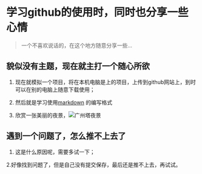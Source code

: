 # 学习github的使用时，同时也分享一些心情

> 一个不喜欢说话的，在这个地方随意分享一些...

## **貌似没有主题，现在就主打一个随心所欲**

1. 现在就模拟一个项目，将在本机电脑是上的项目，上传到github网站上，到时可以在别的电脑上随意下载使用；

2. 然后就是学习使用[markdown](https://www.markdownguide.org/cheat-sheet/) 的编写格式

3. 欣赏一张美丽的夜景，![广州塔夜景](https://github.com/SanTianIsLight/work-sta/tree/main/docs/广州塔夜景.jpg) 

## 遇到一个问题了，怎么推不上去了

1. 这是什么原因呢，需要多试一下；

2.好像找到问题了，但是自己没有提交保存，最后还是推不上去，再试试。


